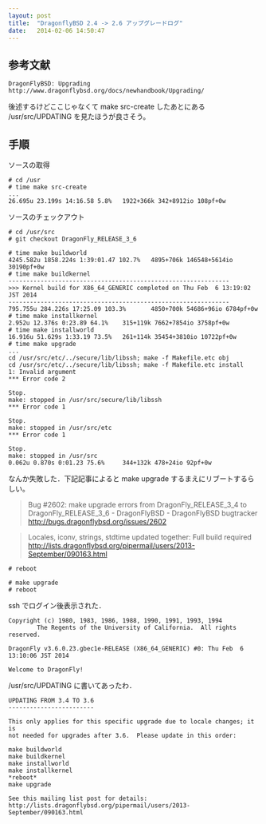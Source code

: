 ```yaml
---
layout: post
title:  "DragonflyBSD 2.4 -> 2.6 アップグレードログ"
date:   2014-02-06 14:50:47
---
```


## 参考文献

```
DragonFlyBSD: Upgrading
http://www.dragonflybsd.org/docs/newhandbook/Upgrading/
```

後述するけどここじゃなくて make src-create したあとにある /usr/src/UPDATING を見たほうが良さそう。

## 手順

ソースの取得

```
# cd /usr
# time make src-create
...
26.695u 23.199s 14:16.58 5.8%   1922+366k 342+8912io 108pf+0w
```
ソースのチェックアウト

```
# cd /usr/src
# git checkout DragonFly_RELEASE_3_6
```

```
# time make buildworld
4245.582u 1858.224s 1:39:01.47 102.7%   4895+706k 146548+5614io 30190pf+0w
# time make buildkernel
-------------------------------------------------------------- 
>>> Kernel build for X86_64_GENERIC completed on Thu Feb  6 13:19:02 JST 2014 
-------------------------------------------------------------- 
795.755u 284.226s 17:25.09 103.3%       4850+700k 54686+96io 6784pf+0w 
# time make installkernel
2.952u 12.376s 0:23.89 64.1%    315+119k 7662+7854io 3758pf+0w
# time make installworld
16.916u 51.629s 1:33.19 73.5%   261+114k 35454+3810io 10722pf+0w
# time make upgrade
...
cd /usr/src/etc/../secure/lib/libssh; make -f Makefile.etc obj
cd /usr/src/etc/../secure/lib/libssh; make -f Makefile.etc install
1: Invalid argument
*** Error code 2

Stop.
make: stopped in /usr/src/secure/lib/libssh
*** Error code 1

Stop.
make: stopped in /usr/src/etc
*** Error code 1

Stop.
make: stopped in /usr/src
0.062u 0.870s 0:01.23 75.6%     344+132k 478+24io 92pf+0w
```

なんか失敗した．下記記事によると make upgrade するまえにリブートするらしい。

> Bug #2602: make upgrade errors from DragonFly_RELEASE_3_4 to DragonFly_RELEASE_3_6 - DragonFlyBSD - DragonFlyBSD bugtracker
> http://bugs.dragonflybsd.org/issues/2602

> Locales, iconv, strings, stdtime updated together: Full build required
> http://lists.dragonflybsd.org/pipermail/users/2013-September/090163.html

```
# reboot

# make upgrade
# reboot
```

ssh でログイン後表示された．

```
Copyright (c) 1980, 1983, 1986, 1988, 1990, 1991, 1993, 1994
        The Regents of the University of California.  All rights reserved.

DragonFly v3.6.0.23.gbec1e-RELEASE (X86_64_GENERIC) #0: Thu Feb  6 13:10:06 JST 2014

Welcome to DragonFly!
```

/usr/src/UPDATING に書いてあったわ．

```
UPDATING FROM 3.4 TO 3.6
------------------------

This only applies for this specific upgrade due to locale changes; it is
not needed for upgrades after 3.6.  Please update in this order:

make buildworld
make buildkernel
make installworld
make installkernel
*reboot*
make upgrade

See this mailing list post for details:
http://lists.dragonflybsd.org/pipermail/users/2013-September/090163.html
```
